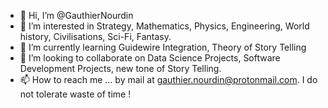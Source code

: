 - 👋 Hi, I’m @GauthierNourdin
- 👀 I’m interested in Strategy, Mathematics, Physics, Engineering, World history, Civilisations, Sci-Fi, Fantasy.
- 🌱 I’m currently learning Guidewire Integration, Theory of Story Telling
- 💞️ I’m looking to collaborate on Data Science Projects, Software Development Projects, new tone of Story Telling.
- 📫 How to reach me ... by mail at gauthier.nourdin@protonmail.com. I do not tolerate waste of time !

<!---
GauthierNourdin/GauthierNourdin is a ✨ special ✨ repository because its `README.md` (this file) appears on your GitHub profile.
You can click the Preview link to take a look at your changes.
--->
